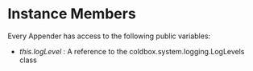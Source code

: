 # Instance Members

Every Appender has access to the following public variables:

* <i>this.logLevel</i> : A reference to the coldbox.system.logging.LogLevels class
